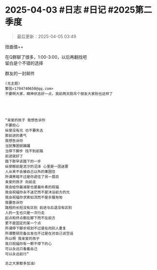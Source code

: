 # 2025-04-03 #日志 #日记 #2025第二季度

>最后更新：2025-04-05 03:49

扭曲值++

在Q群聊了很多，1:00-3:00，以后再翻找吧  
留白是个不错的选择

群友的一封邮件

```text
(无主题)
繁弦<1704740650@qq.com>
不要啊大家，精神状态好一点，我前两天刚吊个朋友大家别也这样了





“亲爱的孩子 我想告诉你
不要担心
纵使没有光 也不要失去
那前进的勇气
我想告诉你
当犹豫困顿踌躇
当停下脚步 找不到前路
前进就好了
踏下那早该踏下的一步
纵使眼前是泥泞的沼泽 心里是一团迷雾
人从来不会被自己以外的事困住
所谓黑暗不过是你遮住了另一眉目
亲爱的孩子 向前走
我会给你最诚挚也是最朴素的祝福
我会祝福你永不迷茫而不是沐浴前方的光
我会祝福你求索如流而不是步履匆匆
我要告诉你
路程的长短没有区别 前进与后退没有区别
人的一生也只是一次行走
起点和终点都在脚下而不在前方
更不是固定的某一个点
所谓停下脚步规划不过是在向别人重复
所谓整顿完备出发也不过是在对自己说空话
所以啊 我亲爱的孩子
我只祝福你有一颗不停下的心
可以永远只看着自己
可以永远前行”

总之大家都多加油）
```
